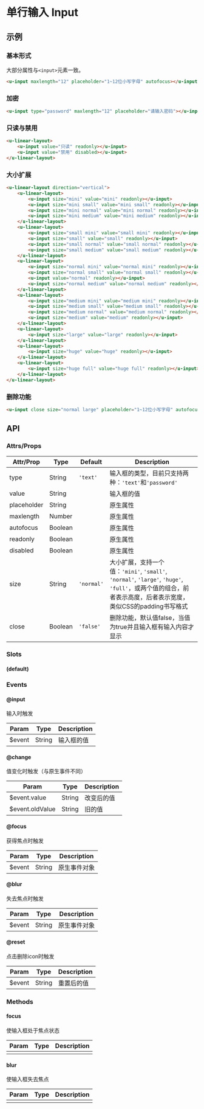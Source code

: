 # 单行输入 Input

## 示例
### 基本形式

大部分属性与`<input>`元素一致。

``` html
<u-input maxlength="12" placeholder="1~12位小写字母" autofocus></u-input>
```

### 加密

``` html
<u-input type="password" maxlength="12" placeholder="请输入密码"></u-input>
```

### 只读与禁用

``` html
<u-linear-layout>
    <u-input value="只读" readonly></u-input>
    <u-input value="禁用" disabled></u-input>
</u-linear-layout>
```

### 大小扩展

``` html
<u-linear-layout direction="vertical">
    <u-linear-layout>
        <u-input size="mini" value="mini" readonly></u-input>
        <u-input size="mini small" value="mini small" readonly></u-input>
        <u-input size="mini normal" value="mini normal" readonly></u-input>
        <u-input size="mini medium" value="mini medium" readonly></u-input>
    </u-linear-layout>
    <u-linear-layout>
        <u-input size="small mini" value="small mini" readonly></u-input>
        <u-input size="small" value="small" readonly></u-input>
        <u-input size="small normal" value="small normal" readonly></u-input>
        <u-input size="small medium" value="small medium" readonly></u-input>
    </u-linear-layout>
    <u-linear-layout>
        <u-input size="normal mini" value="normal mini" readonly></u-input>
        <u-input size="normal small" value="normal small" readonly></u-input>
        <u-input value="normal" readonly></u-input>
        <u-input size="normal medium" value="normal medium" readonly></u-input>
    </u-linear-layout>
    <u-linear-layout>
        <u-input size="medium mini" value="medium mini" readonly></u-input>
        <u-input size="medium small" value="medium small" readonly></u-input>
        <u-input size="medium normal" value="medium normal" readonly></u-input>
        <u-input size="medium" value="medium" readonly></u-input>
    </u-linear-layout>
    <u-linear-layout>
        <u-input size="large" value="large" readonly></u-input>
    </u-linear-layout>
    <u-linear-layout>
        <u-input size="huge" value="huge" readonly></u-input>
    </u-linear-layout>
    <u-linear-layout>
        <u-input size="huge full" value="huge full" readonly></u-input>
    </u-linear-layout>
</u-linear-layout>
```

### 删除功能
```html
<u-input close size="normal large" placeholder="1~12位小写字母" autofocus></u-input>
```

## API
### Attrs/Props

| Attr/Prop | Type | Default | Description |
| --------- | ---- | ------- | ----------- |
| type | String | `'text'` | 输入框的类型，目前只支持两种：`'text'`和`'password'` |
| value | String | | 输入框的值 |
| placeholder | String | | 原生属性 |
| maxlength | Number | | 原生属性 |
| autofocus | Boolean | | 原生属性 |
| readonly | Boolean | | 原生属性 |
| disabled | Boolean | | 原生属性 |
| size | String | `'normal'` | 大小扩展，支持一个值：`'mini'`, `'small'`, `'normal'`, `'large'`, `'huge'`, `'full'`，或两个值的组合，前者表示高度，后者表示宽度，类似CSS的padding书写格式 |
| close | Boolean | `'false'` | 删除功能，默认值false，当值为true并且输入框有输入内容才显示 |

### Slots

#### (default)

### Events

#### @input

输入时触发

| Param | Type | Description |
| ----- | ---- | ----------- |
| $event | String | 输入框的值 |

#### @change

值变化时触发（与原生事件不同）

| Param | Type | Description |
| ----- | ---- | ----------- |
| $event.value | String | 改变后的值 |
| $event.oldValue | String | 旧的值 |

#### @focus

获得焦点时触发

| Param | Type | Description |
| ----- | ---- | ----------- |
| $event | String | 原生事件对象 |

#### @blur

失去焦点时触发

| Param | Type | Description |
| ----- | ---- | ----------- |
| $event | String | 原生事件对象 |
#### @reset
点击删除icon时触发

| Param | Type | Description |
| ----- | ---- | ----------- |
| $event | String | 重置后的值 |

### Methods
#### focus

使输入框处于焦点状态

| Param | Type | Description |
| ----- | ---- | ----------- |
| | | |

#### blur

使输入框失去焦点

| Param | Type | Description |
| ----- | ---- | ----------- |
| | | |


